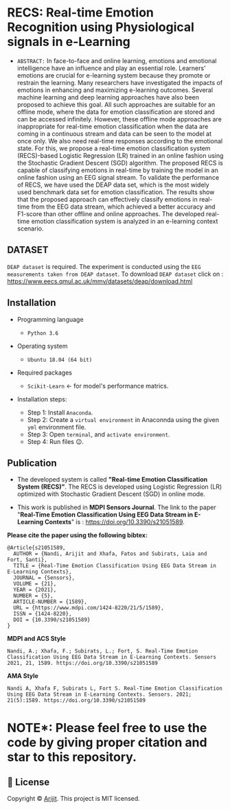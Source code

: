 # RECS: Real-time Emotion Recognition using Physiological signals in e-Learning 
- `ABSTRACT:` In face-to-face and online learning, emotions and emotional intelligence have an influence and play an essential role. Learners’ emotions are crucial for e-learning system because they promote or restrain the learning. Many researchers have investigated the impacts of emotions in enhancing and maximizing e-learning outcomes. Several machine learning and deep learning approaches have also been proposed to achieve this goal. All such approaches are suitable for an offline mode, where the data for emotion classification are stored and can be accessed infinitely. However, these offline mode approaches are inappropriate for real-time emotion classification when the data are coming in a continuous stream and data can be seen to the model at once only. We also need real-time responses according to the emotional state. For this, we propose a real-time emotion classification system (RECS)-based Logistic Regression (LR) trained in an online fashion using the Stochastic Gradient Descent (SGD) algorithm. The proposed RECS is capable of classifying emotions in real-time by training the model in an online fashion using an EEG signal stream. To validate the performance of RECS, we have used the DEAP data set, which is the most widely used benchmark data set for emotion classification. The results show that the proposed approach can effectively classify emotions in real-time from the EEG data stream, which achieved a better accuracy and F1-score than other offline and online approaches. The developed real-time emotion classification system is analyzed in an e-learning context scenario.

## DATASET
`DEAP dataset` is required. The experiment is conducted using the `EEG measurements taken from DEAP dataset`. To download `DEAP dataset` click on : https://www.eecs.qmul.ac.uk/mmv/datasets/deap/download.html


## Installation 
- Programming language
  - `Python 3.6`

- Operating system
  - `Ubuntu 18.04 (64 bit)` 

- Required packages
  - `Scikit-Learn` &#8592; for model's performance matrics. 
  
- Installation steps:
  - Step 1: Install `Anaconda`. 
  - Step 2: Create a `virtual environment` in Anaconnda using the given `yml` environment file.
  - Step 3: Open `terminal`, and `activate environment`.
  - Step 4: Run files :wink:.


## Publication

- The developed system is called **"Real-time Emotion Classification System (RECS)"**. The RECS is developed using Logistic Regression (LR) optimized with Stochastic Gradient Descent (SGD) in online mode.

- This work is published in **MDPI Sensors Journal**. The link to the paper "**Real-Time Emotion Classification Using EEG Data Stream in E-Learning Contexts**" is : https://doi.org/10.3390/s21051589. 
  
  
 **Please cite the paper using the following bibtex:**
  
    @Article{s21051589,
      AUTHOR = {Nandi, Arijit and Xhafa, Fatos and Subirats, Laia and Fort, Santi},
      TITLE = {Real-Time Emotion Classification Using EEG Data Stream in E-Learning Contexts},
      JOURNAL = {Sensors},
      VOLUME = {21},
      YEAR = {2021},
      NUMBER = {5},
      ARTICLE-NUMBER = {1589},
      URL = {https://www.mdpi.com/1424-8220/21/5/1589},
      ISSN = {1424-8220},
      DOI = {10.3390/s21051589}
    }

  **MDPI and ACS Style**
  
    Nandi, A.; Xhafa, F.; Subirats, L.; Fort, S. Real-Time Emotion Classification Using EEG Data Stream in E-Learning Contexts. Sensors 2021, 21, 1589. https://doi.org/10.3390/s21051589

  **AMA Style**
  
    Nandi A, Xhafa F, Subirats L, Fort S. Real-Time Emotion Classification Using EEG Data Stream in E-Learning Contexts. Sensors. 2021; 21(5):1589. https://doi.org/10.3390/s21051589
    
    
    
# NOTE*: Please feel free to use the code by giving proper citation and star to this repository.

## 📝 License

Copyright © [Arijit](https://github.com/officialarijit).
This project is MIT licensed.
